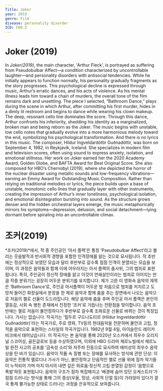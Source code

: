 ```yaml
---
Title: Joker
year: 2019
genre: Film
disease: personality disorder
ICD: F60.2
---
```


# Joker (2019)

In *Joker(2019)*, the main character, 'Arthur Fleck', is portrayed as suffering from Pseudobulbar Affect—a condition characterized by uncontrollable laughter—and personality disorders with antisocial tendencies. While he initially appears to function normally, his personality gradually fragments as the story progresses. This psychological decline is expressed through music, Arthur’s erratic dances, and his acts of violence. As his mental illness leads him toward a chain of murders, the overall tone of the film remains dark and unsettling. The piece I selected, “Bathroom Dance,” plays during the scene in which Arthur, after committing his first murder, hides in a dimly lit restroom and begins to dance while wearing his clown makeup. The deep, resonant cello line dominates the score. Through this dance, Arthur confronts his inferiority, shedding his identity as a marginalized, broken man and being reborn as the Joker. The music begins with unstable, low cello notes that gradually evolve into a more harmonious melody toward the end, symbolizing his psychological transformation. And there is no lyrics in this music. The composer, Hildur Ingveldardóttir Guðnadóttir, was born on September 4, 1982, in Reykjavík, Iceland. She specializes in modern film and television scores, often using sound to express anxiety, isolation, and emotional stillness. Her work on Joker earned her the 2020 Academy Award, Golden Globe, and BAFTA Award for Best Original Score. She also composed for HBO’s Chernobyl (2019), where she depicted the horror of the nuclear disaster using metallic sounds and low-frequency vibrations—earning an Emmy Award for Outstanding Music Composition. Rather than relying on traditional melodies or lyrics, the piece builds upon a base of unstable, monotonic cello lines that gradually layer with other instruments, creating the impression of Arthur’s inner loneliness, psychological isolation, and emotional disintegration bursting into sound. As the structure grows denser and the hidden orchestral layers emerge, the music metaphorically mirrors his symptoms—depression, delusion, and social detachment—lying dormant before spiraling into an uncontrollable climax.

# 조커(2019)

*조커(2019)*에서, 작 중 주인공인 ‘아서 플랙’은 통칭 ’Pseudobulbar Affect’라고 불리는 웃음발작과 반사회적 경향을 포함한 인격장애를 앓는 것으로 묘사됩니다. 작 초반에는 정상적으로 보였던 모습과 달리 후반부로 갈수록 점점 인격이 분열되는 모습을 보이며, 이 과정은 음악들과 함께 이에 어우러지는 아서 플랙의 춤사위, 그의 범죄로 표현됩니다. 특히, 주인공이 정신적 장애를 앓고 이것이 연쇄살인이라는 범죄로 이어지는 만큼 작중 분위기는 굉장히 어두운 분위기를 유지합니다. 제가 고른 이 영화속 음악의 제목은 ‘Bathroom Dance’로, 주인공 아서플랙이 어두운 밤 처음으로 범죄를 저지르고 도망쳐 들어간 화장실에서 분장을 한 체로 음악과 함께 춤을 추는 장면에서 나오는 음악으로 저음의 첼로 선율이 도드라집니다. 해당 음악에 춤을 추며 주인공 아서 플랙은 본인의 열등감, 사회 속 병든 존재에서 진정한 ‘조커’로 거듭나는 전환점을 맞이합니다. 음악 초반에는 첼로 저음이 불안정하다가 후반부로 갈수록 조화로운 선율로 바뀌는 것이 특징입니다. 가사는 없습니다.  작곡가는 ‘힐두르 구드나도티르 (Hildur Ingveldardóttir Guðnadóttir)’라는 작곡가로, 주로 영화, TV등의 현대음악을 전문하며 불안과 고립, 정적을 음악으로 표현하는 스타일의 작곡가입니다. 1982년 9월 4일, 아이슬란드 레이캬비크에서 태어났습니다. 이 작곡가는 본 음악을 통해 2020년 오스카에서 최우수 오리지널 스코어상, 골든글로브 등을 수상하였으며, 이외에 HBO 드라마 체르노빌에서 체르노빌 원전 사고의 공포를 ‘금속성 소리’와 저주파 진동으로 묘사하여 에미상의 최우수 음악상을 탄 바가 있습니다. 음악이 작품 속 질병 또는 장애를 묘사하는 방식에 관한 단상: 이 음악은 전통적 멜로디나 가사가 아닌, 불안정하고 단음적인 첼로 선율 위에 점차 악기들이 누적되어 가며 마치 아서의 내면 깊은 외로움·정신적 고립·분열된 감정이 ‘음향으로 폭발’하듯 표현됩니다. 음악의 구조가 점차 복잡해지고 ‘배경에 숨어 있던 오케스트라’가 점점 드러나는 방식을 통해 그의 증상(우울, 망상, 사회적 단절 등)이 가라앉아 있다가 결국 통제 불가능한 상태로 드러나는 과정을 은유적으로 보여줍니다. 

